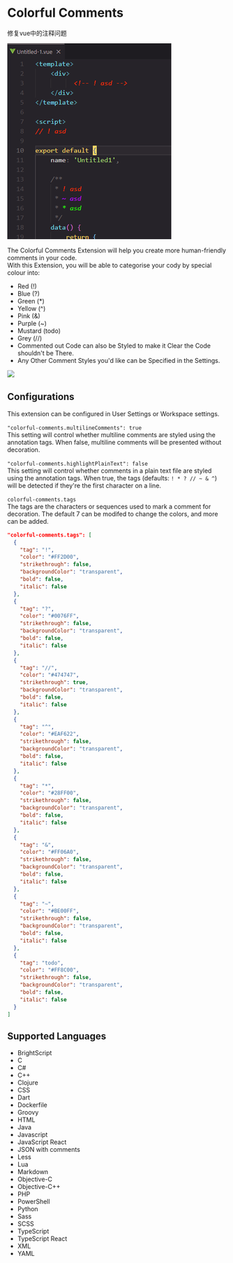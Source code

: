 # Colorful Comments

修复vue中的注释问题

![](./Images/2021-09-01-22-24-29.png)

The Colorful Comments Extension will help you create more human-friendly comments in your code.  
With this Extension, you will be able to categorise your cody by special colour into:
* Red (!)
* Blue (?)
* Green (*)
* Yellow (^)
* Pink (&)
* Purple (~)
* Mustard (todo)
* Grey (//)
* Commented out Code can also be Styled to make it Clear the Code shouldn't be There.
* Any Other Comment Styles you'd like can be Specified in the Settings.

![](Images/Colorful-Comments.png)

## Configurations

This extension can be configured in User Settings or Workspace settings.


`"colorful-comments.multilineComments": true`  
 This setting will control whether multiline comments are styled using the annotation tags.
 When false, multiline comments will be presented without decoration.

`"colorful-comments.highlightPlainText": false`  
This setting will control whether comments in a plain text file are styled using the annotation tags.
When true, the tags (defaults: `! * ? // ~ & ^`) will be detected if they're the first character on a line.

`colorful-comments.tags`  
The tags are the characters or sequences used to mark a comment for decoration.
The default 7 can be modifed to change the colors, and more can be added.

```json
"colorful-comments.tags": [
  {
    "tag": "!",
    "color": "#FF2D00",
    "strikethrough": false,
    "backgroundColor": "transparent",
    "bold": false,
    "italic": false
  },
  {
    "tag": "?",
    "color": "#0076FF",
    "strikethrough": false,
    "backgroundColor": "transparent",
    "bold": false,
    "italic": false
  },
  {
    "tag": "//",
    "color": "#474747",
    "strikethrough": true,
    "backgroundColor": "transparent",
    "bold": false,
    "italic": false
  },
  {
    "tag": "^",
    "color": "#EAF622",
    "strikethrough": false,
    "backgroundColor": "transparent",
    "bold": false,
    "italic": false
  },
  {
    "tag": "*",
    "color": "#28FF00",
    "strikethrough": false,
    "backgroundColor": "transparent",
    "bold": false,
    "italic": false
  },
  {
    "tag": "&", 
    "color": "#FF06A0",
    "strikethrough": false,
    "backgroundColor": "transparent",
    "bold": false,
    "italic": false
  },
  {
    "tag": "~",
    "color": "#BE00FF",
    "strikethrough": false,
    "backgroundColor": "transparent",
    "bold": false,
    "italic": false
  },
  {
    "tag": "todo",
    "color": "#FF8C00",
    "strikethrough": false,
    "backgroundColor": "transparent",
    "bold": false,
    "italic": false
  }
]
```

## Supported Languages 

* BrightScript
* C
* C#
* C++
* Clojure
* CSS
* Dart
* Dockerfile
* Groovy
* HTML
* Java
* Javascript
* JavaScript React
* JSON with comments
* Less
* Lua
* Markdown
* Objective-C
* Objective-C++
* PHP
* PowerShell
* Python
* Sass
* SCSS
* TypeScript
* TypeScript React
* XML
* YAML

<!-- ## Supported Languages

* Ada
* AL
* Apex
* AsciiDoc
* C
* C#
* C++
* ColdFusion
* Clojure
* COBOL
* CoffeeScript
* CSS
* Dart
* Dockerfile
* Elixir
* Elm
* Erlang
* F#
* Fortran
* gdscript
* GenStat
* Go
* GraphQL
* Groovy
* Haskell
* Haxe
* HiveQL
* HTML
* Java
* JavaScript
* JavaScript React
* JSON with comments
* Julia
* Kotlin
* LaTex (inlc. Bibtex/Biblatex)
* Less
* Lisp
* Lua
* Makefile
* Markdown
* Nim
* MATLAB
* Objective-C
* Objective-C++
* Pascal
* Perl
* Perl 6
* PHP
* Pig
* PlantUML
* PL/SQL
* PowerShell
* Puppet
* Python
* R
* Racket
* Ruby
* Rust
* SAS
* Sass
* Scala
* SCSS
* ShaderLab
* ShellScript
* SQL
* STATA
* Stylus
* Swift
* Tcl
* Terraform
* Twig
* TypeScript
* TypeScript React
* Verilog
* Visual Basic
* Vue.js
* YAML -->

